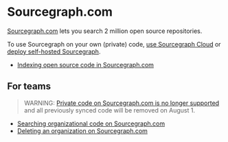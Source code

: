 # Sourcegraph.com

[Sourcegraph.com](https://sourcegraph.com/search) lets you search 2 million open source repositories.

To use Sourcegraph on your own (private) code, [use Sourcegraph Cloud](../admin/deploy/managed.md) or [deploy self-hosted Sourcegraph](../admin/deploy/index.md).

- [Indexing open source code in Sourcegraph.com](indexing_open_source_code.md)

## For teams

> WARNING: [Private code on Sourcegraph.com is no longer supported](https://about.sourcegraph.com/blog/single-tenant-cloud) and all previously synced code will be removed on August 1.

- [Searching organizational code on Sourcegraph.com](./organizations/searching_org_repo_sourcegraph_cloud.md)
- [Deleting an organization on Sourcegraph.com](./organizations/deleting_org_on_cloud.md)
